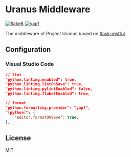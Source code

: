# Uranus Middleware

[![flake8](https://img.shields.io/badge/linter-flake8-blue)](https://github.com/PyCQA/flake8)
[![yapf](https://img.shields.io/badge/formatter-yapf-blue)](https://github.com/google/yapf)

The middleware of Project Uranus based on [flask-restful](https://github.com/flask-restful/flask-restful).

## Configuration

### Visual Studio Code

```json
// lint
"python.linting.enabled": true,
"python.linting.lintOnSave": true,
"python.linting.pylintEnabled": false,
"python.linting.flake8Enabled": true,

// format
"python.formatting.provider": "yapf",
"[python]": {
    "editor.formatOnSave": true,
},
```

## License

MIT
